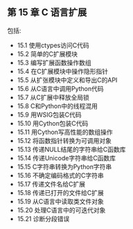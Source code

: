 ## 第 15 章 C 语言扩展

包括:

* 15.1 使用ctypes访问C代码
* 15.2 简单的C扩展模块
* 15.3 编写扩展函数操作数组
* 15.4 在C扩展模块中操作隐形指针
* 15.5 从扩张模块中定义和导出C的API
* 15.6 从C语言中调用Python代码
* 15.7 从C扩展中释放全局锁
* 15.8 C和Python中的线程混用
* 15.9 用WSIG包装C代码
* 15.10 用Cython包装C代码
* 15.11 用Cython写高性能的数组操作
* 15.12 将函数指针转换为可调用对象
* 15.13 传递NULL结尾的字符串给C函数库
* 15.14 传递Unicode字符串给C函数库
* 15.15 C字符串转换为Python字符串
* 15.16 不确定编码格式的C字符串
* 15.17 传递文件名给C扩展
* 15.18 传递已打开的文件给C扩展
* 15.19 从C语言中读取类文件对象
* 15.20 处理C语言中的可迭代对象
* 15.21 诊断分段错误